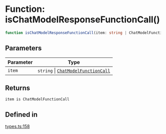 # Function: isChatModelResponseFunctionCall()

```ts
function isChatModelResponseFunctionCall(item: string | ChatModelFunctionCall): item is ChatModelFunctionCall
```

## Parameters

| Parameter | Type |
| ------ | ------ |
| `item` | `string` \| [`ChatModelFunctionCall`](../type-aliases/ChatModelFunctionCall.md) |

## Returns

`item is ChatModelFunctionCall`

## Defined in

[types.ts:158](https://github.com/withcatai/node-llama-cpp/blob/6405ee945e792651123189aae2612212095765b6/src/types.ts#L158)

